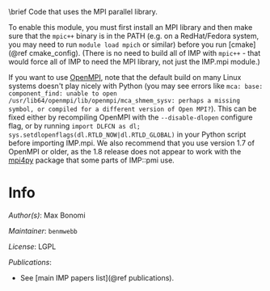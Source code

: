 \brief Code that uses the MPI parallel library.

To enable this module, you must first install an MPI library and then make sure
that the `mpic++` binary is in the PATH (e.g. on a RedHat/Fedora system, you
may need to run `module load mpich` or similar) before you
run [cmake](@ref cmake_config). (There is no need to build
all of IMP with `mpic++` - that would force all of IMP to need the MPI library,
not just the IMP.mpi module.)

If you want to use [OpenMPI](http://www.open-mpi.org/), note that the default
build on many Linux systems doesn't play nicely
with Python (you may see errors like `mca: base: component_find: unable to open /usr/lib64/openmpi/lib/openmpi/mca_shmem_sysv: perhaps a missing symbol, or compiled for a different version of Open MPI?`). This can be fixed either
by recompiling OpenMPI with the `--disable-dlopen` configure flag, or by
running `import DLFCN as dl; sys.setdlopenflags(dl.RTLD_NOW|dl.RTLD_GLOBAL)`
in your Python script before importing IMP.mpi. We also recommend that you
use version 1.7 of OpenMPI or older, as the 1.8 release does not appear to
work with the [mpi4py](http://mpi4py.scipy.org/docs/) package that some parts
of IMP::pmi use.

# Info

_Author(s)_: Max Bonomi

_Maintainer_: `benmwebb`

_License_: LGPL

_Publications_:
 - See [main IMP papers list](@ref publications).
